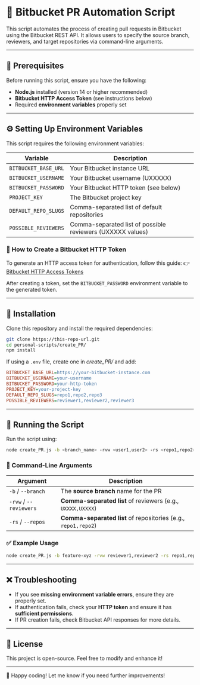 # 🚀 Bitbucket PR Automation Script

This script automates the process of creating pull requests in Bitbucket using the Bitbucket REST API. It allows users to specify the source branch, reviewers, and target repositories via command-line arguments.

---

## 📌 Prerequisites

Before running this script, ensure you have the following:

- **Node.js** installed (version 14 or higher recommended)
- **Bitbucket HTTP Access Token** (see instructions below)
- Required **environment variables** properly set

---

## ⚙️ Setting Up Environment Variables

This script requires the following environment variables:

| Variable               | Description                                                      |
|------------------------|------------------------------------------------------------------|                
| `BITBUCKET_BASE_URL`   | Your Bitbucket instance URL                                      |
| `BITBUCKET_USERNAME`   | Your Bitbucket username (UXXXXX)                                 |
| `BITBUCKET_PASSWORD`   | Your Bitbucket HTTP token (see below)                            |
| `PROJECT_KEY`          | The Bitbucket project key                                        |
| `DEFAULT_REPO_SLUGS`   | Comma-separated list of default repositories                     |
| `POSSIBLE_REVIEWERS`   | Comma-separated list of possible reviewers (UXXXXX values)       |

### 🔑 How to Create a Bitbucket HTTP Token

To generate an HTTP access token for authentication, follow this guide:
👉 [Bitbucket HTTP Access Tokens](https://confluence.atlassian.com/bitbucketserver/http-access-tokens-939515499.html)

After creating a token, set the `BITBUCKET_PASSWORD` environment variable to the generated token.

---

## 📜 Installation

Clone this repository and install the required dependencies:

```sh
git clone https://this-repo-url.git
cd personal-scripts/create_PR/
npm install
```

If using a `.env` file, create one in _create_PR/_ and add:

```ini
BITBUCKET_BASE_URL=https://your-bitbucket-instance.com
BITBUCKET_USERNAME=your-username
BITBUCKET_PASSWORD=your-http-token
PROJECT_KEY=your-project-key
DEFAULT_REPO_SLUGS=repo1,repo2,repo3
POSSIBLE_REVIEWERS=reviewer1,reviewer2,reviewer3
```

---

## 🚀 Running the Script

Run the script using:

```sh
node create_PR.js -b <branch_name> -rvw <user1,user2> -rs <repo1,repo2>
```

### 🔹 Command-Line Arguments

| Argument    | Description                                              |
|-------------|----------------------------------------------------------|
| `-b` / `--branch` | The **source branch** name for the PR                   |
| `-rvw` / `--reviewers` | **Comma-separated list** of reviewers (e.g., `UXXXX,UXXXX`) |
| `-rs` / `--repos` | **Comma-separated list** of repositories (e.g., `repo1,repo2`) |

### ✅ Example Usage

```sh
node create_PR.js -b feature-xyz -rvw reviewer1,reviewer2 -rs repo1,repo2
```

---

## ❌ Troubleshooting

- If you see **missing environment variable errors**, ensure they are properly set.
- If authentication fails, check your **HTTP token** and ensure it has **sufficient permissions**.
- If PR creation fails, check Bitbucket API responses for more details.

---

## 📄 License

This project is open-source. Feel free to modify and enhance it!

---

🚀 Happy coding! Let me know if you need further improvements!

